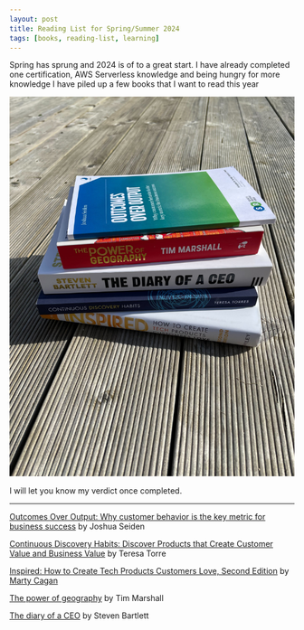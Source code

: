 ```yaml
---
layout: post
title: Reading List for Spring/Summer 2024
tags: [books, reading-list, learning]
---
```


Spring has sprung and 2024 is of to a great start. I have already completed one certification, AWS Serverless knowledge and being hungry for more knowledge I have piled up a few books that I want to read this year

![reading list 1](/images/reading-list-1.jpg)

I will let you know my verdict once completed.

***
[Outcomes Over Output: Why customer behavior is the key metric for business success](https://www.amazon.com/Outcomes-Over-Output-customer-behavior/dp/1091173265)
by Joshua Seiden

[Continuous Discovery Habits: Discover Products that Create Customer Value and Business Value](https://www.amazon.com/gp/product/1736633309/ref=ox_sc_act_title_1?smid=ANU9KP01APNAG&psc=1)
by Teresa Torre

[Inspired: How to Create Tech Products Customers Love, Second Edition](https://www.amazon.com/gp/product/1119387507/ref=ox_sc_act_title_3?smid=ANU9KP01APNAG&psc=1)
by [Marty Cagan](https://www.amazon.com/stores/author/B00J21JTNM/about)

[The power of geography](https://www.amazon.com/Power-Geography-Reveal-Future-World/dp/1783966025/)
by Tim Marshall

[The diary of a CEO](https://www.amazon.com/Diary-CEO-Laws-Business-Life/dp/152914650X)
by Steven Bartlett

